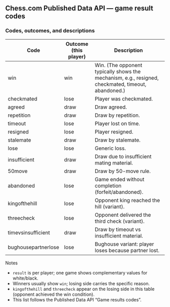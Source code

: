 ## Chess.com Published Data API — game result codes

### Codes, outcomes, and descriptions
| Code | Outcome (this player) | Description |
|---|---|---|
| win | win | Win. (The opponent typically shows the mechanism, e.g., resigned, checkmated, timeout, abandoned.) |
| checkmated | lose | Player was checkmated. |
| agreed | draw | Draw agreed. |
| repetition | draw | Draw by repetition. |
| timeout | lose | Player lost on time. |
| resigned | lose | Player resigned. |
| stalemate | draw | Draw by stalemate. |
| lose | lose | Generic loss. |
| insufficient | draw | Draw due to insufficient mating material. |
| 50move | draw | Draw by 50-move rule. |
| abandoned | lose | Game ended without completion (forfeit/abandoned). |
| kingofthehill | lose | Opponent king reached the hill (variant). |
| threecheck | lose | Opponent delivered the third check (variant). |
| timevsinsufficient | draw | Draw by timeout vs insufficient material. |
| bughousepartnerlose | lose | Bughouse variant: player loses because partner lost. |

Notes
- `result` is per player; one game shows complementary values for white/black.
- Winners usually show `win`; losing side carries the specific reason.
- `kingofthehill` and `threecheck` appear on the losing side in this table (opponent achieved the win condition).
- This list follows the Published Data API “Game results codes”.

